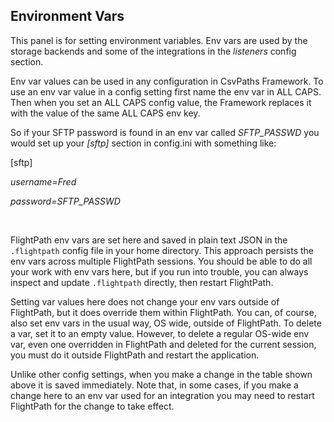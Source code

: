 ## Environment Vars

This panel is for setting environment variables. Env vars are used by the storage backends and some of the integrations in the *listeners* config section.

Env var values can be used in any configuration in CsvPaths Framework. To use an env var value in a config setting first name the env var in ALL CAPS. Then when you set an ALL CAPS config value, the Framework replaces it with the value of the same ALL CAPS env key.

So if your SFTP password is found in an env var called *SFTP_PASSWD* you would set up your *[sftp]* section in config.ini with something like:

[sftp]

*username=Fred*

*password=SFTP_PASSWD*

<br/>

FlightPath env vars are set here and saved in plain text JSON in the `.flightpath` config file in your home directory. This approach persists the env vars across multiple FlightPath sessions. You should be able to do all your work with env vars here, but if you run into trouble, you can always inspect and update `.flightpath` directly, then restart FlightPath.

Setting var values here does not change your env vars outside of FlightPath, but it does override them within FlightPath. You can, of course, also set env vars in the usual way, OS wide, outside of FlightPath. To delete a var, set it to an empty value. However, to delete a regular OS-wide env var, even one overridden in FlightPath and deleted for the current session, you must do it outside FlightPath and restart the application.

Unlike other config settings, when you make a change in the table shown above it is saved immediately. Note that, in some cases, if you make a change here to an env var used for an integration you may need to restart FlightPath for the change to take effect.

